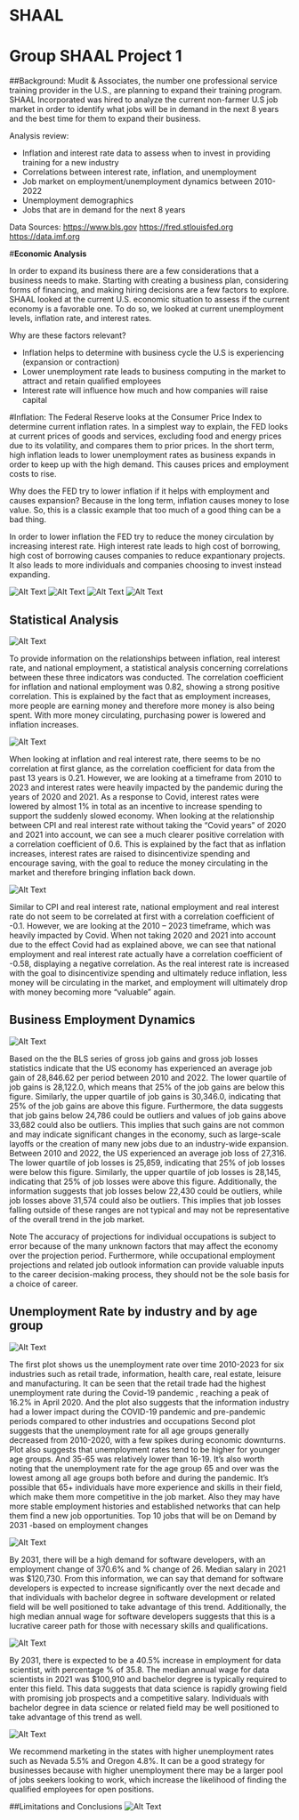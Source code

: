 # SHAAL
# **Group SHAAL Project 1**

##Background: Mudit & Associates, the number one professional service training provider in the U.S., are planning to expand their training program.  SHAAL Incorporated was hired to analyze the current non-farmer U.S job market in order to identify what  jobs will be in demand in the next 8 years and the best time for them to expand their business.

Analysis review:
- Inflation and interest rate data to assess when to invest in providing training for a new industry 
- Correlations between interest rate, inflation, and unemployment 
- Job market on employment/unemployment dynamics between 2010-2022
- Unemployment demographics
- Jobs that are in demand for the next 8 years

Data Sources:
https://www.bls.gov
https://fred.stlouisfed.org 
https://data.imf.org

#**Economic Analysis**

In order to expand its business there are a few considerations that a business needs to make. Starting with creating a business plan, considering forms of financing, and making hiring decisions are a few factors to explore. SHAAL looked at the current U.S. economic situation to assess if the current economy is a favorable one. To do so, we looked at current unemployment levels, inflation rate, and interest rates.

Why are these factors relevant?
- Inflation helps to determine with business cycle the U.S is experiencing (expansion or contraction)
- Lower unemployment rate leads to business computing in the market to attract and retain qualified employees
- Interest rate will influence how much and how companies will raise capital

#Inflation: The Federal Reserve looks at the Consumer Price Index to determine current inflation rates. In a simplest way to explain, the FED looks at current prices of goods and services, excluding food and energy prices due to its volatility, and compares them to prior prices. In the short term, high inflation leads to lower unemployment rates as business expands in order to keep up with the high demand. This causes prices and employment costs to rise.

Why does the FED try to lower inflation if it helps with employment and causes expansion? Because in the long term, inflation causes money to lose value. So, this is a classic example that too much of a good thing can be a bad thing.

In order to lower inflation the FED try to reduce the money circulation by increasing interest rate. High interest rate leads to high cost of borrowing, high cost of borrowing causes companies to reduce expantionary projects. It also leads to more individuals and companies choosing to invest instead expanding.

![Alt Text](https://github.com/aumekubo2/SHAAL/blob/main/Economic%20Analysis%20Slides/Project1.jpg)
![Alt Text](https://github.com/aumekubo2/SHAAL/blob/main/Economic%20Analysis%20Slides/Project1%20(1).jpg)
![Alt Text](https://github.com/aumekubo2/SHAAL/blob/main/Economic%20Analysis%20Slides/Project1%20(2).jpg)
![Alt Text](https://github.com/aumekubo2/SHAAL/blob/main/Economic%20Analysis%20Slides/Project1%20(12).jpg)

## Statistical Analysis

![Alt Text](https://github.com/aumekubo2/SHAAL/blob/main/Statistical%20Analysis%20Slides/Project1%20(3).jpg)

To provide information on the relationships between inflation, real interest rate, and national employment, a statistical analysis concerning correlations between these three indicators was conducted. 
The correlation coefficient for inflation and national employment was 0.82, showing a strong positive correlation. This is explained by the fact that as employment increases, more people are earning money and therefore more money is also being spent. With more money circulating, purchasing power is lowered and inflation increases. 

![Alt Text](https://github.com/aumekubo2/SHAAL/blob/main/Statistical%20Analysis%20Slides/Project1%20(4).jpg)

When looking at inflation and real interest rate, there seems to be no correlation at first glance, as the correlation coefficient for data from the past 13 years is 0.21. However, we are looking at a timeframe from 2010 to 2023 and interest rates were heavily impacted by the pandemic during the years of 2020 and 2021. As a response to Covid, interest rates were lowered by almost 1% in total as an incentive to increase spending to support the suddenly slowed economy. When looking at the relationship between CPI and real interest rate without taking the “Covid years” of 2020 and 2021 into account, we can see a much clearer positive correlation with a correlation coefficient of 0.6. This is explained by the fact that as inflation increases, interest rates are raised to disincentivize spending and encourage saving, with the goal to reduce the money circulating in the market and therefore bringing inflation back down. 

![Alt Text](https://github.com/aumekubo2/SHAAL/blob/main/Statistical%20Analysis%20Slides/Project1%20(5).jpg)

Similar to CPI and real interest rate, national employment and real interest rate do not seem to be correlated at first with a correlation coefficient of -0.1. However, we are looking at the 2010 – 2023 timeframe, which was heavily impacted by Covid. When not taking 2020 and 2021 into account due to the effect Covid had as explained above, we can see that national employment and real interest rate actually have a correlation coefficient of -0.58, displaying a negative correlation. As the real interest rate is increased with the goal to disincentivize spending and ultimately reduce inflation, less money will be circulating in the market, and employment will ultimately drop with money becoming more “valuable” again. 

## Business Employment Dynamics

![Alt Text](https://github.com/aumekubo2/SHAAL/blob/main/Job%20Market%20Analysis%20and%20Conclusion%20Slides/Project1%20(6).jpg)

Based on the the BLS series of gross job gains and gross job losses statistics indicate that the US economy has experienced an average job gain of 28,846.62 per period between 2010 and 2022. The lower quartile of job gains is 28,122.0, which means that 25% of the job gains are below this figure. Similarly, the upper quartile of job gains is 30,346.0, indicating that 25% of the job gains are above this figure.
Furthermore, the data suggests that job gains below 24,786 could be outliers and values of job gains above 33,682 could also be outliers. This implies that such gains are not common and may indicate significant changes in the economy, such as large-scale layoffs or the creation of many new jobs due to an industry-wide expansion.
Between 2010 and 2022, the US experienced an average job loss of 27,316. The lower quartile of job losses is 25,859, indicating that 25% of job losses were below this figure. Similarly, the upper quartile of job losses is 28,145, indicating that 25% of job losses were above this figure.
Additionally, the information suggests that job losses below 22,430 could be outliers, while job losses above 31,574 could also be outliers. This implies that job losses falling outside of these ranges are not typical and may not be representative of the overall trend in the job market.

Note
The accuracy of projections for individual occupations is subject to error because of the many unknown factors that may affect the economy over the projection period. Furthermore, while occupational employment projections and related job outlook information can provide valuable inputs to the career decision-making process, 
they should not be the sole basis for a choice of career.

## Unemployment Rate by industry and by age group

![Alt Text](https://github.com/aumekubo2/SHAAL/blob/main/Job%20Market%20Analysis%20and%20Conclusion%20Slides/Project1%20(7).jpg)

The first plot shows us the unemployment rate over time 2010-2023 for six industries such as retail trade, information, health care, real estate, leisure and manufacturing. It can be seen that the retail trade had the highest unemployment rate during the Covid-19 pandemic , reaching a peak of 16.2% in April 2020. And the plot also  suggests that the information industry had a lower impact during the COVID-19 pandemic and pre-pandemic periods compared to other industries and occupations
Second plot suggests that the unemployment rate for all age groups generally decreased from 2010-2020, with a few spikes during economic downturns. Plot also suggests that unemployment rates tend to be higher for younger age groups. And 35-65 was relatively lower than 16-19. It’s also worth noting that the unemployment rate for the age group 65 and over was the lowest among all age groups both before and during the pandemic. It’s possible that 65+ individuals have more experience and skills in their field, which make them more competitive in the job market. Also they may have more stable employment histories and established networks that can help them find a new job opportunities. 
Top 10 jobs that will be on Demand by 2031 -based on employment changes

![Alt Text](https://github.com/aumekubo2/SHAAL/blob/main/Job%20Market%20Analysis%20and%20Conclusion%20Slides/Project1%20(9).jpg)

By 2031, there will be a high demand for software developers, with an employment change of 370.6% and % change of 26. Median salary in 2021 was $120,730. From this information, we can say that demand for software developers is expected to increase significantly over the next decade and that individuals with bachelor degree in software development or related field will be well positioned to take advantage of this trend. Additionally, the high median annual wage for software developers suggests that this is a lucrative career path for those with necessary skills and qualifications. 


![Alt Text](https://github.com/aumekubo2/SHAAL/blob/main/Job%20Market%20Analysis%20and%20Conclusion%20Slides/Project1%20(10).jpg)

By 2031, there is expected to be a 40.5% increase in employment for data scientist, with percentage % of 35.8. The median annual wage for data scientists in 2021 was $100,910 and bachelor degree is typically required to enter this field. This data suggests that data science is rapidly growing field with promising job prospects and a competitive salary. Individuals with bachelor degree in data science or related field may be well positioned to take advantage of this trend as well. 

![Alt Text](https://github.com/aumekubo2/SHAAL/blob/main/Job%20Market%20Analysis%20and%20Conclusion%20Slides/Project1%20(8).jpg)

We recommend marketing in the states with higher unemployment rates such as Nevada 5.5% and Oregon 4.8%. It can be a good strategy for businesses because with higher unemployment there may be a larger pool of jobs seekers looking to work, which increase the likelihood of finding the qualified employees for open positions. 

##Limitations and Conclusions
![Alt Text](https://github.com/aumekubo2/SHAAL/blob/main/Job%20Market%20Analysis%20and%20Conclusion%20Slides/Project1%20(11).jpg)







